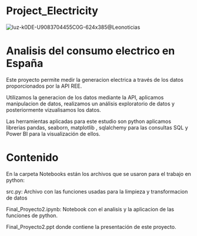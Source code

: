 # Project_Electricity
![luz-k0DE-U9083704455C0G-624x385@Leonoticias](https://user-images.githubusercontent.com/98128785/191332130-1dd28656-dcd1-491b-8b1c-4b5abf5c02a9.jpg)

# Analisis del consumo electrico en España
Este proyecto permite  medir la generacion electrica a través de los datos proporcionados por la API REE.

Utilizamos la generacion de los datos mediante la API, aplicamos manipulacion de datos, realizamos un análisis exploratorio de datos y posteriormente vizualisamos los datos.

Las herramientas aplicadas para este estudio son python aplicamos librerias pandas, seaborn, matplotlib , sqlalchemy para las consultas SQL y Power  BI para la visualización de ellos.

# Contenido
En la carpeta Notebooks están los  archivos que se usaron para el trabajo en python:

src.py: Archivo con las funciones usadas para la limpieza y transformacion de datos

Final_Proyecto2.ipynb: Notebook con el analisis y la aplicacion de las funciones de python.

Final_Proyecto2.ppt donde contiene la presentación de este proyecto.
